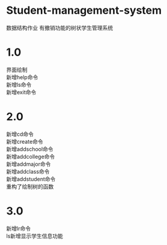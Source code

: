 # Student-management-system
数据结构作业 有撤销功能的树状学生管理系统

# 1.0
界面绘制  
新增help命令  
新增ls命令  
新增exit命令  

# 2.0
新增cd命令  
新增create命令  
新增addschool命令  
新增addcollege命令  
新增addmajor命令  
新增addclass命令  
新增addstudent命令  
重构了绘制树的函数  

# 3.0
新增lr命令  
ls新增显示学生信息功能  